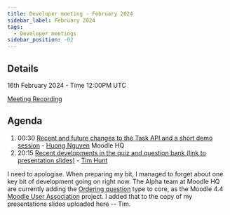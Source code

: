 ```yaml
---
title: Developer meeting - February 2024
sidebar_label: February 2024
tags:
  - Developer meetings
sidebar_position: -02
---
```


## Details

16th February 2024 - Time 12:00PM UTC

[Meeting Recording](https://moodle.org/mod/bigbluebuttonbn/bbb_view.php?action=play&bn=1&rid=40&rtype=video)

## Agenda

1. 00:30 [Recent and future changes to the Task API and a short demo session](https://docs.google.com/presentation/d/1Iz4Bvk7dlnlZ2P_Npmx1DDeKbBqGK_L10smX5G-1VAI/edit?usp=sharing) - [Huong Nguyen](https://moodle.org/user/profile.php?id=2351998) Moodle HQ
2. 20:15 [Recent developments in the quiz and question bank (link to presentation slides)](./_files/2024-02-Tim-presentation.pdf) - [Tim Hunt](https://moodle.org/user/profile.php?id=93821)

I need to apologise. When preparing my bit, I managed to forget about one key bit of development going on right now.
The Alpha team at Moodle HQ are currently adding the [Ordering question](https://moodle.org/plugins/qtype_ordering)
type to core, as the Moodle 4.4 [Moodle User Association](https://moodleassociation.org/) project. I added that to the
copy of my presentations slides uploaded here -- Tim.
